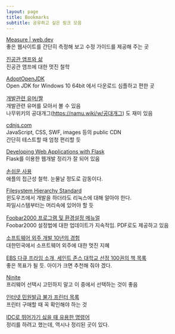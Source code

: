 ```yaml
---
layout: page
title: Bookmarks 
subtitle: 공유하고 싶은 링크 모음
---
```


[Measure | web.dev](https://web.dev/measure)  
좋은 웹사이트를 간단히 측정해 보고 수정 가이드를 제공해 주는 곳

[진공관 앰프와 삶](http://jalbum.com/board_HRwj42/60355)  
진공관 앰프에 대한 멋진 철학

[AdoptOpenJDK](https://adoptopenjdk.net/)  
Open JDK for Windows 10 64bit 에서 다운로드 심플하고 편한 곳

[개발관련 유머/짤](https://awesome-devblog.netlify.com/humor/)  
개발관련 유머를 모아서 볼 수 있음  
나무위키의 공대개그(https://namu.wiki/w/공대개그) 도 재미 있음

[cdnjs.com](https://cdnjs.com/)  
JavaScript, CSS, SWF, images 등의 public CDN  
간단히 테스트할 때 엄청 편리할 듯

[Developing Web Applications with Flask](https://www.ntu.edu.sg/home/ehchua/programming/webprogramming/Python3_Flask.html)  
Flask를 이용한 웹개발 정리가 잘 되어 있음

[손쉬운 사용](https://www.apple.com/kr/accessibility/)  
애플의 접근성 철학. 눈물날 정도로 감동이다.

[Filesystem Hierarchy Standard](http://refspecs.linuxfoundation.org/fhs.shtml)  
윈도우즈에서 개발을 하더라도 리눅스에 대해 알아야 한다.  
파일시스템부터는 머리속에 있어야 할 듯

[Foobar2000 프로그램 및 환경설정 메뉴얼](http://www.sbiaudio.com/sound_pds/19328)  
Foobar2000 설정법에 대한 업데이트가 지속적임. PDF로도 제공하고 있음

[소프트웨어 외주 개발 10년의 경험](https://blog.naver.com/birdparang/220245143388)  
대한민국에서 소프트웨어 외주에 대한 멋진 지혜

[EBS 다큐 프라임 소개, 세인트 존스 대학교 선정 100권의 책 목록](https://insahara.tistory.com/383)  
좋은 목표가 될 듯. 아이가 크면 추천해 줘야 겠다.

[Ninite](https://ninite.com/)  
프리웨어 선택시 고민하지 말고 이 중에서 선택하는 것이 좋음

[인터넷 민원발급 불가 프린터 목록](http://www.minwon.go.kr/new_info/customer/AA090_info_customer_printer_list.jsp)  
프린터 구매할 때 꼭 확인해야 하는 것

[IDC로 뛰어가기 싫을 때 유용한 명령어](https://www.hugyou.net/tag/query-session/)  
정리를 하려고 했는데, 역시나 정리된 곳이 있다.